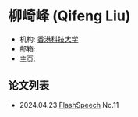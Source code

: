 # 柳崎峰 (Qifeng Liu)

- 机构: [香港科技大学](../Institutions/HKUST.md)
- 邮箱: 
- 主页: 

## 论文列表

- 2024.04.23 [FlashSpeech](../Models/Speech_LLM/2024.04.23_FlashSpeech.md) No.11